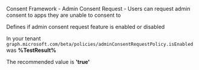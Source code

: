 Consent Framework - Admin Consent Request - Users can request admin consent to apps they are unable to consent to

Defines if admin consent request feature is enabled or disabled

<!--- Results --->

In your tenant `graph.microsoft.com/beta/policies/adminConsentRequestPolicy.isEnabled` was **%TestResult%**

The recommended value is **'true'**
